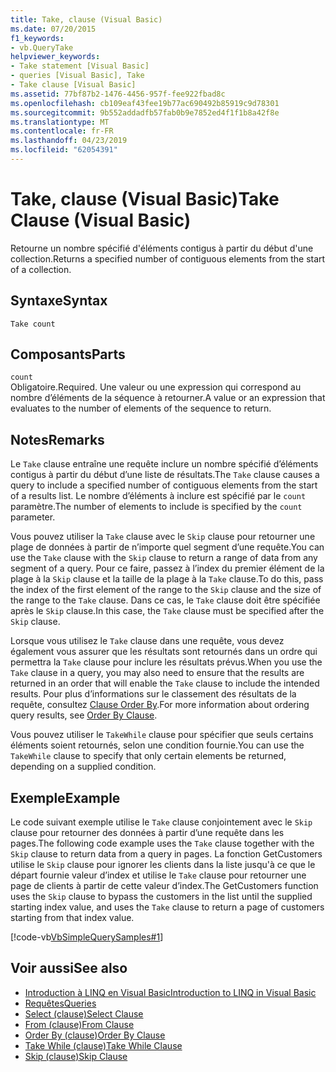 ```yaml
---
title: Take, clause (Visual Basic)
ms.date: 07/20/2015
f1_keywords:
- vb.QueryTake
helpviewer_keywords:
- Take statement [Visual Basic]
- queries [Visual Basic], Take
- Take clause [Visual Basic]
ms.assetid: 77bf87b2-1476-4456-957f-fee922fbad8c
ms.openlocfilehash: cb109eaf43fee19b77ac690492b85919c9d78301
ms.sourcegitcommit: 9b552addadfb57fab0b9e7852ed4f1f1b8a42f8e
ms.translationtype: MT
ms.contentlocale: fr-FR
ms.lasthandoff: 04/23/2019
ms.locfileid: "62054391"
---
```

# <a name="take-clause-visual-basic"></a><span data-ttu-id="24f81-102">Take, clause (Visual Basic)</span><span class="sxs-lookup"><span data-stu-id="24f81-102">Take Clause (Visual Basic)</span></span>
<span data-ttu-id="24f81-103">Retourne un nombre spécifié d'éléments contigus à partir du début d'une collection.</span><span class="sxs-lookup"><span data-stu-id="24f81-103">Returns a specified number of contiguous elements from the start of a collection.</span></span>  
  
## <a name="syntax"></a><span data-ttu-id="24f81-104">Syntaxe</span><span class="sxs-lookup"><span data-stu-id="24f81-104">Syntax</span></span>  
  
```  
Take count  
```  
  
## <a name="parts"></a><span data-ttu-id="24f81-105">Composants</span><span class="sxs-lookup"><span data-stu-id="24f81-105">Parts</span></span>  
 `count`  
 <span data-ttu-id="24f81-106">Obligatoire.</span><span class="sxs-lookup"><span data-stu-id="24f81-106">Required.</span></span> <span data-ttu-id="24f81-107">Une valeur ou une expression qui correspond au nombre d’éléments de la séquence à retourner.</span><span class="sxs-lookup"><span data-stu-id="24f81-107">A value or an expression that evaluates to the number of elements of the sequence to return.</span></span>  
  
## <a name="remarks"></a><span data-ttu-id="24f81-108">Notes</span><span class="sxs-lookup"><span data-stu-id="24f81-108">Remarks</span></span>  
 <span data-ttu-id="24f81-109">Le `Take` clause entraîne une requête inclure un nombre spécifié d’éléments contigus à partir du début d’une liste de résultats.</span><span class="sxs-lookup"><span data-stu-id="24f81-109">The `Take` clause causes a query to include a specified number of contiguous elements from the start of a results list.</span></span> <span data-ttu-id="24f81-110">Le nombre d’éléments à inclure est spécifié par le `count` paramètre.</span><span class="sxs-lookup"><span data-stu-id="24f81-110">The number of elements to include is specified by the `count` parameter.</span></span>  
  
 <span data-ttu-id="24f81-111">Vous pouvez utiliser la `Take` clause avec le `Skip` clause pour retourner une plage de données à partir de n’importe quel segment d’une requête.</span><span class="sxs-lookup"><span data-stu-id="24f81-111">You can use the `Take` clause with the `Skip` clause to return a range of data from any segment of a query.</span></span> <span data-ttu-id="24f81-112">Pour ce faire, passez à l’index du premier élément de la plage à la `Skip` clause et la taille de la plage à la `Take` clause.</span><span class="sxs-lookup"><span data-stu-id="24f81-112">To do this, pass the index of the first element of the range to the `Skip` clause and the size of the range to the `Take` clause.</span></span> <span data-ttu-id="24f81-113">Dans ce cas, le `Take` clause doit être spécifiée après le `Skip` clause.</span><span class="sxs-lookup"><span data-stu-id="24f81-113">In this case, the `Take` clause must be specified after the `Skip` clause.</span></span>  
  
 <span data-ttu-id="24f81-114">Lorsque vous utilisez le `Take` clause dans une requête, vous devez également vous assurer que les résultats sont retournés dans un ordre qui permettra la `Take` clause pour inclure les résultats prévus.</span><span class="sxs-lookup"><span data-stu-id="24f81-114">When you use the `Take` clause in a query, you may also need to ensure that the results are returned in an order that will enable the `Take` clause to include the intended results.</span></span> <span data-ttu-id="24f81-115">Pour plus d’informations sur le classement des résultats de la requête, consultez [Clause Order By](../../../visual-basic/language-reference/queries/order-by-clause.md).</span><span class="sxs-lookup"><span data-stu-id="24f81-115">For more information about ordering query results, see [Order By Clause](../../../visual-basic/language-reference/queries/order-by-clause.md).</span></span>  
  
 <span data-ttu-id="24f81-116">Vous pouvez utiliser le `TakeWhile` clause pour spécifier que seuls certains éléments soient retournés, selon une condition fournie.</span><span class="sxs-lookup"><span data-stu-id="24f81-116">You can use the `TakeWhile` clause to specify that only certain elements be returned, depending on a supplied condition.</span></span>  
  
## <a name="example"></a><span data-ttu-id="24f81-117">Exemple</span><span class="sxs-lookup"><span data-stu-id="24f81-117">Example</span></span>  
 <span data-ttu-id="24f81-118">Le code suivant exemple utilise le `Take` clause conjointement avec le `Skip` clause pour retourner des données à partir d’une requête dans les pages.</span><span class="sxs-lookup"><span data-stu-id="24f81-118">The following code example uses the `Take` clause together with the `Skip` clause to return data from a query in pages.</span></span> <span data-ttu-id="24f81-119">La fonction GetCustomers utilise le `Skip` clause pour ignorer les clients dans la liste jusqu'à ce que le départ fournie valeur d’index et utilise le `Take` clause pour retourner une page de clients à partir de cette valeur d’index.</span><span class="sxs-lookup"><span data-stu-id="24f81-119">The GetCustomers function uses the `Skip` clause to bypass the customers in the list until the supplied starting index value, and uses the `Take` clause to return a page of customers starting from that index value.</span></span>  
  
 [!code-vb[VbSimpleQuerySamples#1](~/samples/snippets/visualbasic/VS_Snippets_VBCSharp/VbSimpleQuerySamples/VB/QuerySamples1.vb#1)]  
  
## <a name="see-also"></a><span data-ttu-id="24f81-120">Voir aussi</span><span class="sxs-lookup"><span data-stu-id="24f81-120">See also</span></span>

- [<span data-ttu-id="24f81-121">Introduction à LINQ en Visual Basic</span><span class="sxs-lookup"><span data-stu-id="24f81-121">Introduction to LINQ in Visual Basic</span></span>](../../../visual-basic/programming-guide/language-features/linq/introduction-to-linq.md)
- [<span data-ttu-id="24f81-122">Requêtes</span><span class="sxs-lookup"><span data-stu-id="24f81-122">Queries</span></span>](../../../visual-basic/language-reference/queries/index.md)
- [<span data-ttu-id="24f81-123">Select (clause)</span><span class="sxs-lookup"><span data-stu-id="24f81-123">Select Clause</span></span>](../../../visual-basic/language-reference/queries/select-clause.md)
- [<span data-ttu-id="24f81-124">From (clause)</span><span class="sxs-lookup"><span data-stu-id="24f81-124">From Clause</span></span>](../../../visual-basic/language-reference/queries/from-clause.md)
- [<span data-ttu-id="24f81-125">Order By (clause)</span><span class="sxs-lookup"><span data-stu-id="24f81-125">Order By Clause</span></span>](../../../visual-basic/language-reference/queries/order-by-clause.md)
- [<span data-ttu-id="24f81-126">Take While (clause)</span><span class="sxs-lookup"><span data-stu-id="24f81-126">Take While Clause</span></span>](../../../visual-basic/language-reference/queries/take-while-clause.md)
- [<span data-ttu-id="24f81-127">Skip (clause)</span><span class="sxs-lookup"><span data-stu-id="24f81-127">Skip Clause</span></span>](../../../visual-basic/language-reference/queries/skip-clause.md)
